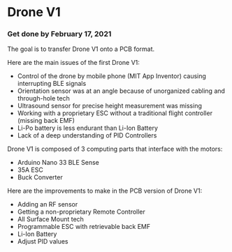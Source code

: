 # Drone V1
### Get done by February 17, 2021

The goal is to transfer Drone V1 onto a PCB format.

Here are the main issues of the first Drone V1:
* Control of the drone by mobile phone (MIT App Inventor) causing interrupting BLE signals
* Orientation sensor was at an angle because of unorganized cabling and through-hole tech
* Ultrasound sensor for precise height measurement was missing
* Working with a proprietary ESC without a traditional flight controller (missing back EMF)
* Li-Po battery is less endurant than Li-Ion Battery
* Lack of a deep understanding of PID Controllers

Drone V1 is composed of 3 computing parts that interface with the motors:
* Arduino Nano 33 BLE Sense
* 35A ESC
* Buck Converter

Here are the improvements to make in the PCB version of Drone V1:
* Adding an RF sensor
* Getting a non-proprietary Remote Controller
* All Surface Mount tech
* Programmable ESC with retrievable back EMF
* Li-Ion Battery
* Adjust PID values
